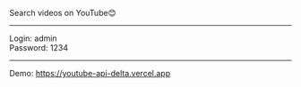 Search videos on YouTube😊
<hr/>

Login: admin</br>
Password: 1234
<hr/>

Demo: https://youtube-api-delta.vercel.app

